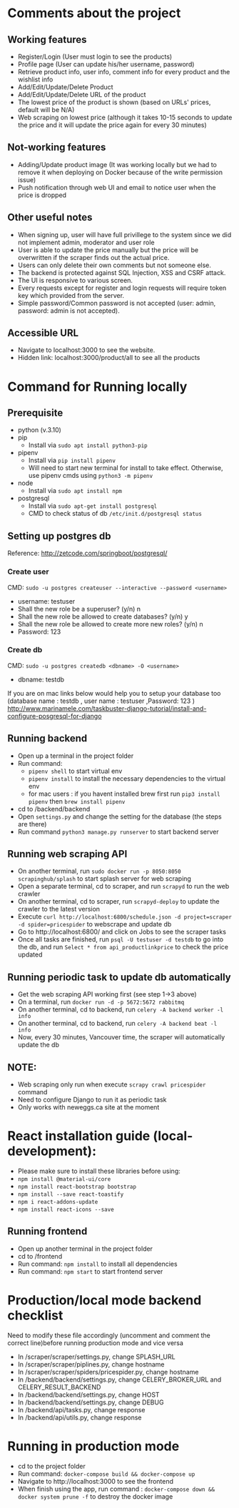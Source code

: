 # Comments about the project
## Working features
- Register/Login (User must login to see the products)
- Profile page (User can update his/her username, password)
- Retrieve product info, user info, comment info for every product and the wishlist info
- Add/Edit/Update/Delete Product 
- Add/Edit/Update/Delete URL of the product
- The lowest price of the product is shown (based on URLs' prices, default will be N/A)
- Web scraping on lowest price (although it takes 10-15 seconds to update the price and it will update the price again for every 30 minutes)

## Not-working features
- Adding/Update product image (It was working locally but we had to remove it when deploying on Docker because of the write permission issue)
- Push notification through web UI and email to notice user when the price is dropped

## Other useful notes
- When signing up, user will have full privillege to the system since we did not implement admin, moderator and user role
- User is able to update the price manually but the price will be overwritten if the scraper finds out the actual price.
- Users can only delete their own comments but not someone else.
- The backend is protected against SQL Injection, XSS and CSRF attack. 
- The UI is responsive to various screen.
- Every requests except for register and login requests will require token key which provided from the server.
- Simple password/Common password is not accepted (user: admin, password: admin is not accepted).

## Accessible URL
- Navigate to localhost:3000 to see the website.
- Hidden link: localhost:3000/product/all to see all the products

# Command for Running locally
## Prerequisite
- python (v.3.10)
- pip
    - Install via `sudo apt install python3-pip`
- pipenv
    - Install via `pip install pipenv`
    - Will need to start new terminal for install to take effect. Otherwise, use pipenv cmds using `python3 -m pipenv`
- node
    - Install via `sudo apt install npm`
- postgresql
    - Install via `sudo apt-get install postgresql`
    - CMD to check status of db `/etc/init.d/postgresql status`
## Setting up postgres db
Reference: http://zetcode.com/springboot/postgresql/

### Create user
CMD: `sudo -u postgres createuser --interactive --password <username>`
- username: testuser
- Shall the new role be a superuser? (y/n) n
- Shall the new role be allowed to create databases? (y/n) y
- Shall the new role be allowed to create more new roles? (y/n) n
- Password: 123
### Create db
CMD: `sudo -u postgres createdb <dbname> -O <username>`
- dbname: testdb

If you are on mac links below would help you to setup your database too 
(database name : testdb , user name : testuser ,Password: 123   )
http://www.marinamele.com/taskbuster-django-tutorial/install-and-configure-posgresql-for-django


## Running backend
- Open up a terminal in the project folder
- Run command: 
    - `pipenv shell` to start virtual env
    - `pipenv install` to install the necessary dependencies to the virtual env 
    - for mac users :  if you havent installed brew first run `pip3 install pipenv` then `brew install pipenv` 
- cd to /backend/backend
- Open `settings.py` and change the setting for the database (the steps are there)
- Run command `python3 manage.py runserver` to start backend server

## Running web scraping API
- On another terminal, run `sudo docker run -p 8050:8050 scrapinghub/splash` to start splash server for web scraping
- Open a separate terminal, cd to scraper, and run `scrapyd` to run the web crawler
- On another terminal, cd to scraper, run `scrapyd-deploy` to update the crawler to the latest version
- Execute `curl http://localhost:6800/schedule.json -d project=scraper -d spider=pricespider` to webscrape and update db
- Go to http://localhost:6800/ and click on Jobs to see the scraper tasks
- Once all tasks are finished, run `psql -U testuser -d testdb` to go into the db, and run `Select * from api_productlinkprice` to check the price updated

## Running periodic task to update db automatically
- Get the web scraping API working first (see step 1->3 above)
- On a terminal, run `docker run -d -p 5672:5672 rabbitmq`
- On another terminal, cd to backend, run `celery -A backend worker -l info`
- On another terminal, cd to backend, run `celery -A backend beat -l info`
- Now, every 30 minutes, Vancouver time, the scraper will automatically update the db

## NOTE: 
- Web scraping only run when execute `scrapy crawl pricespider` command
- Need to configure Django to run it as periodic task 
- Only works with neweggs.ca site at the moment 

# React installation guide (local-development):
- Please make sure to install these libraries before using:
- `npm install @material-ui/core`
- `npm install react-bootstrap bootstrap`
- `npm install --save react-toastify`
- `npm i react-addons-update`
- `npm install react-icons --save`

## Running frontend
- Open up another terminal in the project folder
- cd to /frontend
- Run command: `npm install` to install all dependencies
- Run command: `npm start` to start frontend server

# Production/local mode backend checklist
Need to modify these file accordingly (uncomment and comment the correct line)before running production mode and vice versa
- In /scraper/scraper/settings.py, change SPLASH_URL
- In /scraper/scraper/piplines.py, change hostname
- In /scraper/scraper/spiders/pricespider.py, change hostname
- In /backend/backend/settings.py, change CELERY_BROKER_URL and CELERY_RESULT_BACKEND
- In /backend/backend/settings.py, change HOST
- In /backend/backend/settings.py, change DEBUG
- In /backend/api/tasks.py, change response
- In /backend/api/utils.py, change response

# Running in production mode
- cd to the project folder
- Run command: `docker-compose build && docker-compose up`
- Navigate to http://localhost:3000 to see the frontend
- When finish using the app, run command : `docker-compose down && docker system prune -f` to destroy the docker image
